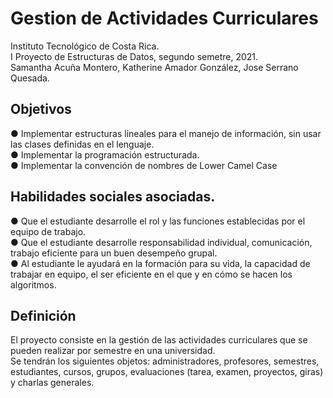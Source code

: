 # Gestion de Actividades Curriculares

Instituto Tecnológico de Costa Rica.<br />
I Proyecto de Estructuras de Datos, segundo semetre, 2021.<br />
Samantha Acuña Montero, Katherine Amador González, Jose Serrano Quesada.<br />

## Objetivos<br />
● Implementar estructuras lineales para el manejo de información, sin usar las clases definidas en el lenguaje.<br />
● Implementar la programación estructurada.<br />
● Implementar la convención de nombres de Lower Camel Case<br />

## Habilidades sociales asociadas.<br />
● Que el estudiante desarrolle el rol y las funciones establecidas por el equipo de trabajo.<br />
● Que el estudiante desarrolle responsabilidad individual, comunicación, trabajo eficiente para un buen desempeño grupal.<br />
● Al estudiante le ayudará en la formación para su vida, la capacidad de trabajar en equipo, el ser eficiente en el que y en cómo se hacen los algoritmos.<br />

## Definición<br />
El proyecto consiste en la gestión de las actividades curriculares que se pueden realizar por
semestre en una universidad.<br />
Se tendrán los siguientes objetos: administradores, profesores, semestres, estudiantes,
cursos, grupos, evaluaciones (tarea, examen, proyectos, giras) y charlas generales.
